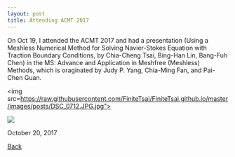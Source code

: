 ```yaml
---
layout: post
title: Attending ACMT 2017
---
```


On Oct 19, I attended the ACMT 2017 and had a presentation (Using a Meshless Numerical Method for Solving Navier-Stokes Equation with Traction Boundary Conditions, by Chia-Cheng Tsai, Bing-Han Lin, Bang-Fuh Chen) in the MS: Advance and Application in Meshfree (Meshless) Methods, which is oraginated by Judy P. Yang, Chia-Ming Fan, and Pai-Chen Guan. 

<img src=https://raw.githubusercontent.com/FiniteTsai/FiniteTsai.github.io/master/images/posts/DSC_0712.JPG.jpg">

<img src="https://raw.githubusercontent.com/FiniteTsai/FiniteTsai.github.io/master/images/posts/DSC_0749.JPG.jpg">

October 20, 2017

[Back](https://finitetsai.github.io/)
